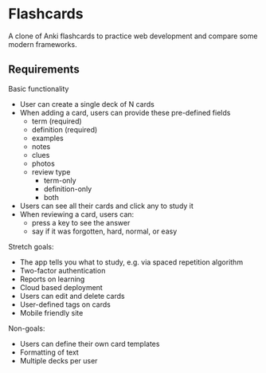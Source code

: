 # Flashcards

A clone of Anki flashcards to practice web development and compare  some modern frameworks.

## Requirements

Basic functionality

* User can create a single deck of N cards
* When adding a card, users can provide these pre-defined fields
  * term (required)
  * definition (required)
  * examples
  * notes
  * clues
  * photos
  * review type
    * term-only
    * definition-only
    * both
* Users can see all their cards and click any to study it
* When reviewing a card, users can:
  * press a key to see the answer
  * say if it was forgotten, hard, normal, or easy

Stretch goals:

* The app tells you what to study, e.g. via spaced repetition algorithm
* Two-factor authentication
* Reports on learning
* Cloud based deployment
* Users can edit and delete cards
* User-defined tags on cards
* Mobile friendly site

Non-goals:

* Users can define their own card templates
* Formatting of text
* Multiple decks per user
